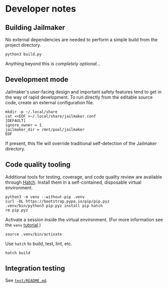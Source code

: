 # Developer notes

## Building Jailmaker

No external dependencies are needed to perform a simple build from the project directory.

    python3 build.py

Anything beyond this is *completely optional…*

## Development mode

Jailmaker's user-facing design and important safety features tend to get in the way of rapid development. To run directly from the editable source code, create an external configuration file.

    mkdir -p ~/.local/share
    cat <<EOF >~/.local/share/jailmaker.conf
    [DEFAULT]
    ignore_owner = 1
    jailmaker_dir = /mnt/pool/jailmaker
    EOF

If present, this file will override traditional self-detection of the Jailmaker directory.

## Code quality tooling

Additional tools for testing, coverage, and code quality review are available through [Hatch][1]. Install them in a self-contained, disposable virtual environment.

    python3 -m venv --without-pip .venv
    curl -OL https://bootstrap.pypa.io/pip/pip.pyz
    .venv/bin/python3 pip.pyz install pip hatch
    rm pip.pyz

Activate a session inside the virtual environment. (For more information see the `venv` [tutorial][2].)

    source .venv/bin/activate

Use `hatch` to build, test, lint, etc.

    hatch build

## Integration testing

See [`test/README.md`](./test/README.md).

[1]: https://hatch.pypa.io/
[2]: https://docs.python.org/3/tutorial/venv.html
